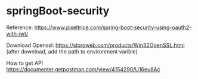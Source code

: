 # springBoot-security

Reference: https://www.pixeltrice.com/spring-boot-security-using-oauth2-with-jwt/

Download  Openssl: https://slproweb.com/products/Win32OpenSSL.html
(after download, add the path to environment varible)

How to get API
https://documenter.getpostman.com/view/4154290/U16eu8Ac